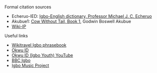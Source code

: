 
Formal citation sources

* Echeruo-IED: [Igbo-English dictionary, Professor Michael J. C. Echeruo](https://www.amazon.com/Igbo-English-Dictionary-Comprehensive-Language-English-Igbo/dp/0300073070)
* Akubue1: [Cow Without Tail, Book 1](https://books.google.com/books?id=CBK7REawuoEC&pg=PA223), Godwin Boswell Akubue
* [Wiki-IP](https://wikitravel.org/en/Igbo_phrasebook)

Useful links

* [Wikitravel Igbo phrasebook](https://wikitravel.org/en/Igbo_phrasebook)
* [Okwu ID](https://okwuid.com/)
* [Okwu ID (Igbo Youth) YouTube](https://www.youtube.com/channel/UClA332lBOZ7d3JeEmEtN5iA)
* [BBC Igbo](https://www.bbc.com/igbo/)
* [Igbo Music Project](https://igbomusicproject.wordpress.com/)
